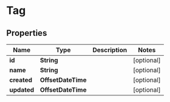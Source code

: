

# Tag


## Properties

| Name | Type | Description | Notes |
|------------ | ------------- | ------------- | -------------|
|**id** | **String** |  |  [optional] |
|**name** | **String** |  |  [optional] |
|**created** | **OffsetDateTime** |  |  [optional] |
|**updated** | **OffsetDateTime** |  |  [optional] |



